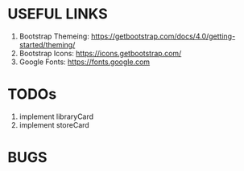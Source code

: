 
# USEFUL LINKS 

1. Bootstrap Themeing: https://getbootstrap.com/docs/4.0/getting-started/theming/
2. Bootstrap Icons: https://icons.getbootstrap.com/
3. Google Fonts: https://fonts.google.com


# TODOs

1. implement libraryCard
2. implement storeCard

# BUGS

